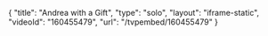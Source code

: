 {
    "title": "Andrea with a Gift",
    "type": "solo",
    "layout": "iframe-static",
    "videoId": "160455479",
    "url": "\/tvpembed\/160455479"
}
